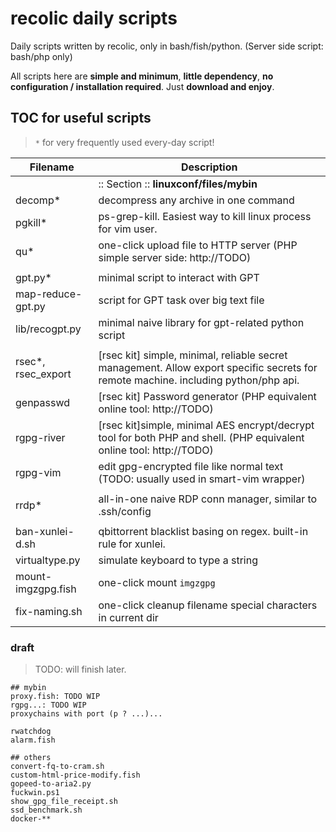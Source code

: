 # recolic daily scripts

Daily scripts written by recolic, only in bash/fish/python. (Server side script: bash/php only)

All scripts here are **simple and minimum**, **little dependency**, **no configuration / installation required**. Just **download and enjoy**.

## TOC for useful scripts

> `*` for very frequently used every-day script!

|Filename|Description|
|--------|-----------|
||:: Section :: **linuxconf/files/mybin**|
|decomp\*|decompress any archive in one command|
|pgkill\*|ps-grep-kill. Easiest way to kill linux process for vim user.|
|qu\*|one-click upload file to HTTP server (PHP simple server side: http://TODO)|
|||
|gpt.py\*|minimal script to interact with GPT|
|map-reduce-gpt.py|script for GPT task over big text file|
|lib/recogpt.py|minimal naive library for gpt-related python script|
|||
|rsec\*, rsec_export|[rsec kit] simple, minimal, reliable secret management. Allow export specific secrets for remote machine. including python/php api.|
|genpasswd|[rsec kit] Password generator (PHP equivalent online tool: http://TODO)|
|rgpg-river|[rsec kit]simple, minimal AES encrypt/decrypt tool for both PHP and shell. (PHP equivalent online tool: http://TODO)|
|rgpg-vim|edit gpg-encrypted file like normal text (TODO: usually used in smart-vim wrapper)|
|||
|rrdp\*|all-in-one naive RDP conn manager, similar to .ssh/config|
|||
|ban-xunlei-d.sh|qbittorrent blacklist basing on regex. built-in rule for xunlei.|
|virtualtype.py|simulate keyboard to type a string|
|mount-imgzgpg.fish|one-click mount `imgzgpg`|
|fix-naming.sh|one-click cleanup filename special characters in current dir|

### draft

> TODO: will finish later.

```
## mybin
proxy.fish: TODO WIP
rgpg...: TODO WIP
proxychains with port (p ? ...)...

rwatchdog
alarm.fish

## others
convert-fq-to-cram.sh
custom-html-price-modify.fish
gopeed-to-aria2.py
fuckwin.ps1
show_gpg_file_receipt.sh
ssd_benchmark.sh
docker-**
```
